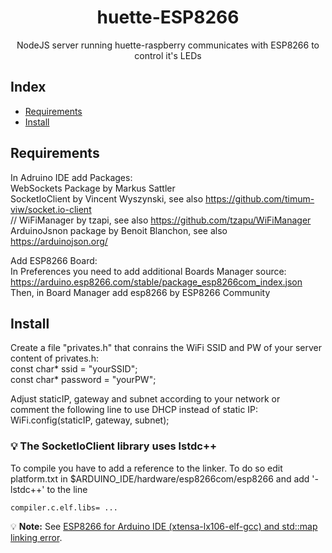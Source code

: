 <h1 align="center">huette-ESP8266</h1>

<p align = "center">NodeJS server running huette-raspberry communicates with ESP8266 to control it's LEDs</p>

## Index
- [Requirements](#requirements)
- [Install](#install)

## Requirements <a name = "requirements"></a>
In Adruino IDE add Packages:  
WebSockets Package by Markus Sattler  
SocketIoClient by Vincent Wyszynski, see also https://github.com/timum-viw/socket.io-client  
// WiFiManager by tzapi, see also https://github.com/tzapu/WiFiManager  
ArduinoJsnon package by Benoit Blanchon, see also https://arduinojson.org/  

Add ESP8266 Board:  
In Preferences you need to add additional Boards Manager source: https://arduino.esp8266.com/stable/package_esp8266com_index.json  
Then, in Board Manager add esp8266 by ESP8266 Community  

## Install <a name = "install"></a>  
Create a file "privates.h" that conrains the WiFi SSID and PW of your server  
content of privates.h:  
const char* ssid = "yourSSID";  
const char* password = "yourPW";  
 
Adjust staticIP, gateway and subnet according to your network or  
comment the following line to use DHCP instead of static IP:  
WiFi.config(staticIP, gateway, subnet);  

### 💡 The SocketIoClient library uses lstdc++
To compile you have to add a reference to the linker. 
To do so edit platform.txt in $ARDUINO_IDE/hardware/esp8266com/esp8266 and add '-lstdc++' to the line 
```
compiler.c.elf.libs= ...
```
💡 **Note:** See [ESP8266 for Arduino IDE (xtensa-lx106-elf-gcc) and std::map linking error](http://stackoverflow.com/questions/33450946/esp8266-for-arduino-ide-xtensa-lx106-elf-gcc-and-stdmap-linking-error).
